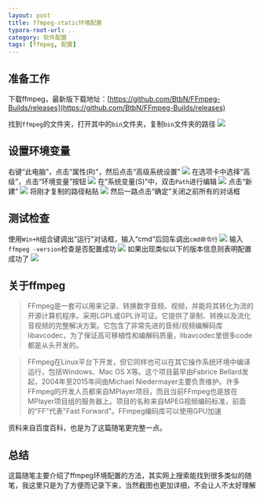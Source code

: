 ```yaml
---
layout: post
title: ffmpeg-static环境配置
typora-root-url: ..
category: 软件配置
tags: [ffmpeg, 配置]
---
```


## 准备工作

下载ffmpeg，最新版下载地址：[https://github.com/BtbN/FFmpeg-Builds/releases](https://github.com/BtbN/FFmpeg-Builds/releases)

找到`ffmpeg`的文件夹，打开其中的`bin`文件夹，复制`bin`文件夹的路径
![](/assets/img/posts/8ddcce5fb4a83aa2fb30f0c5647d2ebb.png)

## 设置环境变量

右键“此电脑”，点击“属性(R)”，然后点击“高级系统设置”
![](/assets/img/posts/af736977a1139ea81cc6ef49b90d419e.png)
在选项卡中选择“高级”，点击“环境变量”按钮
![](/assets/img/posts/3d54a92ba9080f11b840c77e00ba5701.png)
在“系统变量(S)”中，双击`Path`进行编辑
![](/assets/img/posts/c715bcac4ce29e34bb50236afd4ba457.png)
点击“新建”
![](/assets/img/posts/381f982f680dca268481cccfa538040e.png)
将刚才复制的路径粘贴
![](/assets/img/posts/4894662820d0b61ceb0771cd28dc6415.png)
然后一路点击“确定”关闭之前所有的对话框

## 测试检查

使用`Win+R`组合键调出“运行”对话框，输入“cmd”后回车调出`cmd命令行`
![](/assets/img/posts/b02870788ab032a6ae8ab9bafb646c46.png)
输入`ffmpeg -version`检查是否配置成功
![](/assets/img/posts/21f9c2880adb8a180d01641193689542.png)
如果出现类似以下的版本信息则表明配置成功了
![](/assets/img/posts/61f33a37952d99b29ab193f42808c3d8.png)


## 关于ffmpeg

> FFmpeg是一套可以用来记录、转换数字音频、视频，并能将其转化为流的开源计算机程序。采用LGPL或GPL许可证。它提供了录制、转换以及流化音视频的完整解决方案。它包含了非常先进的音频/视频编解码库libavcodec，为了保证高可移植性和编解码质量，libavcodec里很多code都是从头开发的。

> FFmpeg在Linux平台下开发，但它同样也可以在其它操作系统环境中编译运行，包括Windows、Mac OS X等。这个项目最早由Fabrice Bellard发起，2004年至2015年间由Michael Niedermayer主要负责维护。许多FFmpeg的开发人员都来自MPlayer项目，而且当前FFmpeg也是放在MPlayer项目组的服务器上。项目的名称来自MPEG视频编码标准，前面的"FF"代表"Fast Forward"。FFmpeg编码库可以使用GPU加速

资料来自百度百科，也是为了这篇随笔更完整一点。

## 总结

这篇随笔主要介绍了ffmpeg环境配置的方法，其实网上搜索能找到很多类似的随笔，我这里只是为了方便而记录下来，当然截图也更加详细，不会让人不太好理解